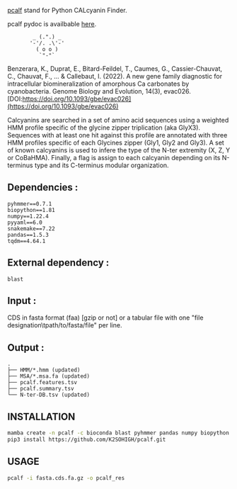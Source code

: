 [pcalf](https://k2sohigh.github.io/pcalf/) stand for Python CALcyanin Finder. 

pcalf pydoc is availbable [here](https://k2sohigh.github.io/pcalf/docs/src).


            _ (.".) _    
           '-'/. .\'-'   
             ( o o )     
              `"-"`  

Benzerara, K., Duprat, E., Bitard-Feildel, T., Caumes, G., Cassier-Chauvat, C., Chauvat, F., ... & Callebaut, I. (2022). A new gene family diagnostic for intracellular biomineralization of amorphous Ca carbonates by cyanobacteria. Genome Biology and Evolution, 14(3), evac026. [DOI:https://doi.org/10.1093/gbe/evac026](https://doi.org/10.1093/gbe/evac026)

Calcyanins are searched in a set of amino acid sequences using a weighted HMM profile specific of the glycine zipper triplication (aka GlyX3). 
Sequences with at least one hit against this profile are annotated with three HMM profiles specific of each Glycines zipper (Gly1, Gly2 and Gly3). 
A set of known calcyanins is used to infere the type of the N-ter extremity (X, Z, Y or CoBaHMA). Finally, a flag is assign to each calcyanin depending on 
its N-terminus type and its C-terminus modular organization.

## Dependencies :
```
pyhmmer==0.7.1
biopython==1.81
numpy==1.22.4
pyyaml==6.0
snakemake==7.22
pandas==1.5.3
tqdm==4.64.1
```

## External dependency :
```
blast
```


## Input :
CDS in fasta format (faa) [gzip or not] or a tabular file with  one "file designation\tpath/to/fasta/file" per line.

## Output :
```
.
├── HMM/*.hmm (updated)
├── MSA/*.msa.fa (updated)
├── pcalf.features.tsv
├── pcalf.summary.tsv
└── N-ter-DB.tsv (updated)
```

## INSTALLATION

```bash
mamba create -n pcalf -c bioconda blast pyhmmer pandas numpy biopython tqdm python=3.9 && conda activate pcalf;
pip3 install https://github.com/K2SOHIGH/pcalf.git
```

## USAGE
```bash
pcalf -i fasta.cds.fa.gz -o pcalf_res
```


